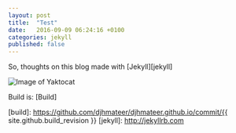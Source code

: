 ```yaml
---
layout: post
title:  "Test"
date:   2016-09-09 06:24:16 +0100
categories: jekyll
published: false 
---
```

So, thoughts on this blog made with [Jekyll][jekyll] 

![Image of Yaktocat](https://octodex.github.com/images/yaktocat.png)

Build is: [Build]

[build]: https://github.com/djhmateer/djhmateer.github.io/commit/{{ site.github.build_revision }}
[jekyll]: http://jekyllrb.com
